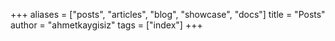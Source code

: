 +++
aliases = ["posts", "articles", "blog", "showcase", "docs"]
title = "Posts"
author = "ahmetkaygisiz"
tags = ["index"]
+++
